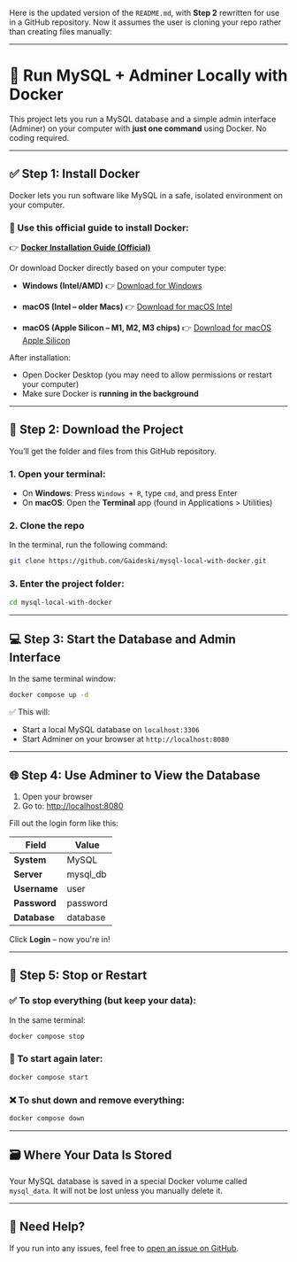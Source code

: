 Here is the updated version of the `README.md`, with **Step 2** rewritten for use in a GitHub repository. Now it assumes the user is cloning your repo rather than creating files manually:

---

# 🐳 Run MySQL + Adminer Locally with Docker

This project lets you run a MySQL database and a simple admin interface (Adminer) on your computer with **just one command** using Docker. No coding required.

---

## ✅ Step 1: Install Docker

Docker lets you run software like MySQL in a safe, isolated environment on your computer.

### 🔗 Use this official guide to install Docker:

👉 **[Docker Installation Guide (Official)](https://docs.docker.com/get-docker/)**

Or download Docker directly based on your computer type:

* **Windows (Intel/AMD)**
  👉 [Download for Windows](https://desktop.docker.com/win/main/amd64/Docker%20Desktop%20Installer.exe)

* **macOS (Intel – older Macs)**
  👉 [Download for macOS Intel](https://desktop.docker.com/mac/main/amd64/Docker.dmg)

* **macOS (Apple Silicon – M1, M2, M3 chips)**
  👉 [Download for macOS Apple Silicon](https://desktop.docker.com/mac/main/arm64/Docker.dmg)

After installation:

* Open Docker Desktop (you may need to allow permissions or restart your computer)
* Make sure Docker is **running in the background**

---

## 📁 Step 2: Download the Project

You’ll get the folder and files from this GitHub repository.

### 1. Open your terminal:

* On **Windows**: Press `Windows + R`, type `cmd`, and press Enter
* On **macOS**: Open the **Terminal** app (found in Applications > Utilities)

### 2. Clone the repo

In the terminal, run the following command:

```bash
git clone https://github.com/Gaideski/mysql-local-with-docker.git
```


### 3. Enter the project folder:

```bash
cd mysql-local-with-docker
```

---

## 💻 Step 3: Start the Database and Admin Interface

In the same terminal window:

```bash
docker compose up -d
```

✅ This will:

* Start a local MySQL database on `localhost:3306`
* Start Adminer on your browser at `http://localhost:8080`

---

## 🌐 Step 4: Use Adminer to View the Database

1. Open your browser
2. Go to: [http://localhost:8080](http://localhost:8080)

Fill out the login form like this:

| Field        | Value     |
| ------------ | --------- |
| **System**   | MySQL     |
| **Server**   | mysql\_db |
| **Username** | user      |
| **Password** | password  |
| **Database** | database  |

Click **Login** – now you're in!

---

## 🛑 Step 5: Stop or Restart

### ✅ To **stop everything** (but keep your data):

In the same terminal:

```bash
docker compose stop
```

### 🔁 To **start again** later:

```bash
docker compose start
```

### ❌ To **shut down and remove everything**:

```bash
docker compose down
```

---

## 🗃️ Where Your Data Is Stored

Your MySQL database is saved in a special Docker volume called `mysql_data`. It will not be lost unless you manually delete it.

---

## 💬 Need Help?

If you run into any issues, feel free to [open an issue on GitHub](https://github.com/YOUR-USERNAME/YOUR-REPO-NAME/issues).

